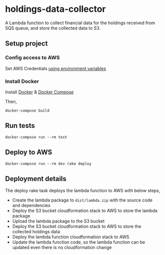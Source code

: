 # holdings-data-collector
A Lambda function to collect financial data for the holdings received from SQS queue, and store the collected data to S3.

## Setup project

### Config access to AWS

Set AWS Credentials [using environment variables](https://docs.aws.amazon.com/sdk-for-ruby/v3/developer-guide/setup-config.html#aws-ruby-sdk-credentials-environment)

### Install Docker
Install [Docker](https://docs.docker.com/install/) & [Docker Compose](https://docs.docker.com/compose/install/)

Then,

```
docker-compose build
```

## Run tests

```
docker-compose run --rm test
```

## Deploy to AWS

```
docker-compose run --rm dev rake deploy
```

## Deployment details

The deploy rake task deploys the lambda function to AWS with below steps,

- Create the lambda package to `dist/lambda.zip` with the source code and dependencies
- Deploy the S3 bucket cloudformation stack to AWS to store the lambda package
- Upload the lambda package to the S3 bucket
- Deploy the S3 bucket cloudformation stack to AWS to store the collected holdings data
- Deploy the lambda function cloudformation stack to AWS
- Update the lambda function code, so the lambda function can be updated even there is no cloudformation change
